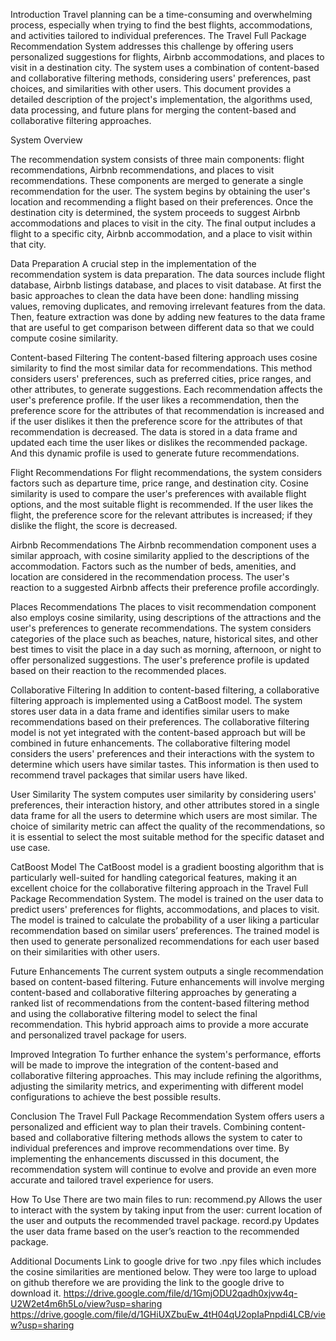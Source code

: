 Introduction
Travel planning can be a time-consuming and overwhelming process, especially when trying to find the best flights, accommodations, and activities tailored to individual preferences. The Travel Full Package Recommendation System addresses this challenge by offering users personalized suggestions for flights, Airbnb accommodations, and places to visit in a destination city. The system uses a combination of content-based and collaborative filtering methods, considering users' preferences, past choices, and similarities with other users. This document provides a detailed description of the project's implementation, the algorithms used, data processing, and future plans for merging the content-based and collaborative filtering approaches.

System Overview

The recommendation system consists of three main components: flight recommendations, Airbnb recommendations, and places to visit recommendations. These components are merged to generate a single recommendation for the user. The system begins by obtaining the user's location and recommending a flight based on their preferences. Once the destination city is determined, the system proceeds to suggest Airbnb accommodations and places to visit in the city. The final output includes a flight to a specific city, Airbnb accommodation, and a place to visit within that city.

Data Preparation
A crucial step in the implementation of the recommendation system is data preparation. The data sources include flight database, Airbnb listings database, and places to visit database. At first the basic approaches to clean the data have been done: handling missing values, removing duplicates, and removing irrelevant features from the data. Then, feature extraction was done by adding new features to the data frame that are useful to get comparison between different data so that we could compute cosine similarity.

Content-based Filtering
The content-based filtering approach uses cosine similarity to find the most similar data for recommendations. This method considers users' preferences, such as preferred cities, price ranges, and other attributes, to generate suggestions. Each recommendation affects the user's preference profile. If the user likes a recommendation, then the preference score for the attributes of that recommendation is increased and if the user dislikes it then the preference score for the attributes of that recommendation is decreased. The data is stored in a data frame and updated each time the user likes or dislikes the recommended package. And this dynamic profile is used to generate future recommendations.

Flight Recommendations
For flight recommendations, the system considers factors such as departure time, price range, and destination city. Cosine similarity is used to compare the user's preferences with available flight options, and the most suitable flight is recommended. If the user likes the flight, the preference score for the relevant attributes is increased; if they dislike the flight, the score is decreased.

Airbnb Recommendations
The Airbnb recommendation component uses a similar approach, with cosine similarity applied to the descriptions of the accommodation. Factors such as the number of beds, amenities, and location are considered in the recommendation process. The user's reaction to a suggested Airbnb affects their preference profile accordingly.

Places Recommendations
The places to visit recommendation component also employs cosine similarity, using descriptions of the attractions and the user's preferences to generate recommendations. The system considers categories of the place such as beaches, nature, historical sites, and other best times to visit the place in a day such as morning, afternoon, or night to offer personalized suggestions. The user's preference profile is updated based on their reaction to the recommended places.

Collaborative Filtering
In addition to content-based filtering, a collaborative filtering approach is implemented using a CatBoost model. The system stores user data in a data frame and identifies similar users to make recommendations based on their preferences. The collaborative filtering model is not yet integrated with the content-based approach but will be combined in future enhancements. The collaborative filtering model considers the users' preferences and their interactions with the system to determine which users have similar tastes. This information is then used to recommend travel packages that similar users have liked.

User Similarity
The system computes user similarity by considering users' preferences, their interaction history, and other attributes stored in a single data frame for all the users to determine which users are most similar. The choice of similarity metric can affect the quality of the recommendations, so it is essential to select the most suitable method for the specific dataset and use case.

CatBoost Model
The CatBoost model is a gradient boosting algorithm that is particularly well-suited for handling categorical features, making it an excellent choice for the collaborative filtering approach in the Travel Full Package Recommendation System. The model is trained on the user data to predict users' preferences for flights, accommodations, and places to visit. The model is trained to calculate the probability of a user liking a particular recommendation based on similar users’ preferences. The trained model is then used to generate personalized recommendations for each user based on their similarities with other users.

Future Enhancements
The current system outputs a single recommendation based on content-based filtering. Future enhancements will involve merging content-based and collaborative filtering approaches by generating a ranked list of recommendations from the content-based filtering method and using the collaborative filtering model to select the final recommendation. This hybrid approach aims to provide a more accurate and personalized travel package for users.

Improved Integration
To further enhance the system's performance, efforts will be made to improve the integration of the content-based and collaborative filtering approaches. This may include refining the algorithms, adjusting the similarity metrics, and experimenting with different model configurations to achieve the best possible results.

Conclusion
The Travel Full Package Recommendation System offers users a personalized and efficient way to plan their travels. Combining content-based and collaborative filtering methods allows the system to cater to individual preferences and improve recommendations over time. By implementing the enhancements discussed in this document, the recommendation system will continue to evolve and provide an even more accurate and tailored travel experience for users.

How To Use
There are two main files to run:
recommend.py
Allows the user to interact with the system by taking input from the user: current location of the user and outputs the recommended travel package.
record.py
Updates the user data frame based on the user’s reaction to the recommended package.

Additional Documents
Link to google drive for two .npy files which includes the cosine similarities are mentioned below. They were too large to upload on github therefore we are providing the link to the google drive to download it. 
https://drive.google.com/file/d/1GmjODU2qadh0xjvw4q-U2W2et4m6h5Lo/view?usp=sharing
https://drive.google.com/file/d/1GHiUXZbuEw_4tH04qU2opIaPnpdi4LCB/view?usp=sharing
